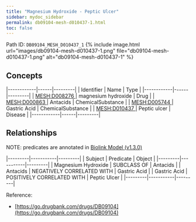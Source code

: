 ```yaml
---
title: "Magnesium Hydroxide - Peptic Ulcer"
sidebar: mydoc_sidebar
permalink: db09104-mesh-d010437-1.html
toc: false 
---
```



Path ID: `DB09104_MESH_D010437_1`
{% include image.html url="images/db09104-mesh-d010437-1.png" file="db09104-mesh-d010437-1.png" alt="db09104-mesh-d010437-1" %}

## Concepts

|------------|------|---------|
| Identifier | Name | Type    |
|------------|------|---------|
| <a href="https://identifiers.org/MESH:D008276">MESH:D008276 </a> | magnesium hydroxide | Drug |
| <a href="https://identifiers.org/MESH:D000863">MESH:D000863 </a> | Antacids | ChemicalSubstance |
| <a href="https://identifiers.org/MESH:D005744">MESH:D005744 </a> | Gastric Acid | ChemicalSubstance |
| <a href="https://identifiers.org/MESH:D010437">MESH:D010437 </a> | Peptic ulcer | Disease |
|------------|------|---------|

## Relationships


NOTE: predicates are annotated in <a href="https://github.com/biolink/biolink-model/releases/tag/v1.3.0">Biolink Model (v1.3.0)</a>

|---------|-----------|---------|
| Subject | Predicate | Object  |
|---------|-----------|---------|
| Magnesium Hydroxide | SUBCLASS OF | Antacids |
| Antacids | NEGATIVELY CORRELATED WITH | Gastric Acid |
| Gastric Acid | POSITIVELY CORRELATED WITH | Peptic Ulcer |
|---------|-----------|---------|

Reference: 
  - [https://go.drugbank.com/drugs/DB09104](https://go.drugbank.com/drugs/DB09104)
